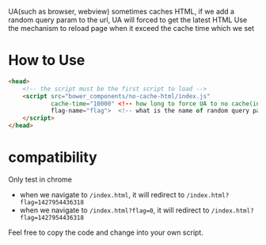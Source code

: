 UA(such as browser, webview) sometimes caches HTML, if we add a random query param to the url,
UA will forced to get the latest HTML
Use the mechanism to reload page when it exceed the cache time which we set

# How to Use
```html
<head>
    <!-- the script must be the first script to load -->
    <script src="bower_components/no-cache-html/index.js"
            cache-time="10000" <!-- how long to force UA to no cache(in ms), default: 10000(10 mins) -->
            flag-name="flag">  <!-- what is the name of random query param, do not conflict the regex, default: flag -->
    </script>
</head>
```

# compatibility
Only test in chrome


- when we navigate to `/index.html`, it will redirect to `/index.html?flag=1427954436318`
- when we navigate to `/index.html?flag=0`, it will redirect to `/index.html?flag=1427954436318`

Feel free to copy the code and change into your own script.